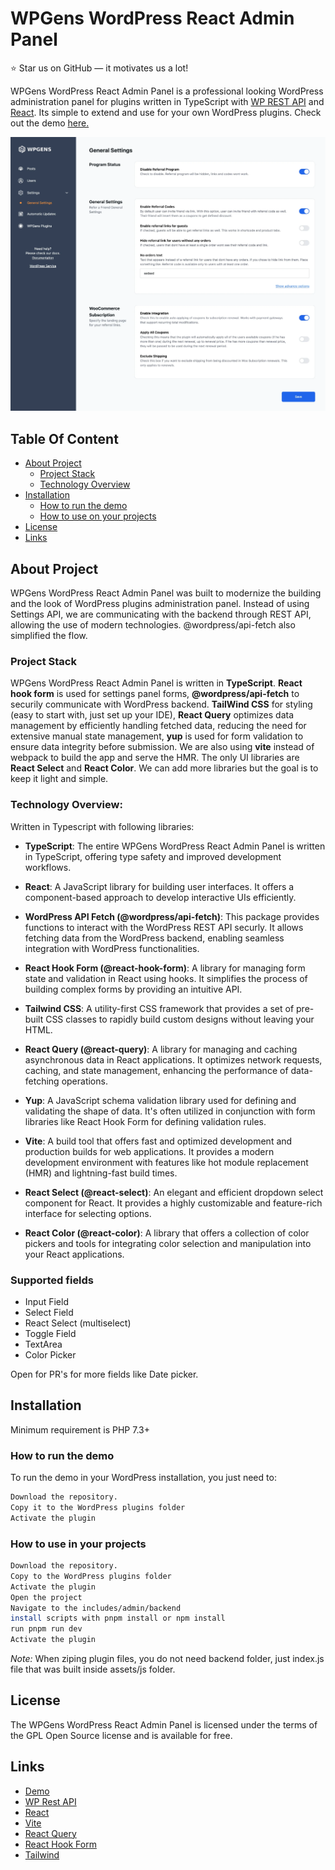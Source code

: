 # WPGens WordPress React Admin Panel

:star: Star us on GitHub — it motivates us a lot!

WPGens WordPress React Admin Panel is a professional looking WordPress administration panel for plugins written in TypeScript with [WP REST API](https://v2.wp-api.org/) and [React](https://reactjs.org/). Its simple to extend and use for your own WordPress plugins. Check out the demo [here.](https://wpgensdemo.com/wp-admin/admin.php?page=gens-raf)

![wpgens-admin-panel](https://raw.githubusercontent.com/goranefbl/stuff/main/raf-admin-panel.webp)

## Table Of Content

-   [About Project](#about-project)
    -   [Project Stack](#project-stack)
    -   [Technology Overview](#technology-overview)
-   [Installation](#installation)
    -   [How to run the demo](#how-to-run)
    -   [How to use on your projects](#ddev)
-   [License](#license)
-   [Links](#links)

## About Project

WPGens WordPress React Admin Panel was built to modernize the building and the look of WordPress plugins administration panel. Instead of using Settings API, we are communicating with the backend through REST API, allowing the use of modern technologies. @wordpress/api-fetch also simplified the flow.

### Project Stack

WPGens WordPress React Admin Panel is written in **TypeScript**. **React hook form** is used for settings panel forms, **@wordpress/api-fetch** to securily communicate with WordPress backend. **TailWind CSS** for styling (easy to start with, just set up your IDE), **React Query** optimizes data management by efficiently handling fetched data, reducing the need for extensive manual state management, **yup** is used for form validation to ensure data integrity before submission. We are also using **vite** instead of webpack to build the app and serve the HMR. The only UI libraries are **React Select** and **React Color**. We can add more libraries but the goal is to keep it light and simple.

### Technology Overview:

Written in Typescript with following libraries:

-   **TypeScript**: The entire WPGens WordPress React Admin Panel is written in TypeScript, offering type safety and improved development workflows.

-   **React**: A JavaScript library for building user interfaces. It offers a component-based approach to develop interactive UIs efficiently.

-   **WordPress API Fetch (@wordpress/api-fetch)**: This package provides functions to interact with the WordPress REST API securly. It allows fetching data from the WordPress backend, enabling seamless integration with WordPress functionalities.

-   **React Hook Form (@react-hook-form)**: A library for managing form state and validation in React using hooks. It simplifies the process of building complex forms by providing an intuitive API.

-   **Tailwind CSS**: A utility-first CSS framework that provides a set of pre-built CSS classes to rapidly build custom designs without leaving your HTML.

-   **React Query (@react-query)**: A library for managing and caching asynchronous data in React applications. It optimizes network requests, caching, and state management, enhancing the performance of data-fetching operations.

-   **Yup**: A JavaScript schema validation library used for defining and validating the shape of data. It's often utilized in conjunction with form libraries like React Hook Form for defining validation rules.

-   **Vite**: A build tool that offers fast and optimized development and production builds for web applications. It provides a modern development environment with features like hot module replacement (HMR) and lightning-fast build times.

-   **React Select (@react-select)**: An elegant and efficient dropdown select component for React. It provides a highly customizable and feature-rich interface for selecting options.

-   **React Color (@react-color)**: A library that offers a collection of color pickers and tools for integrating color selection and manipulation into your React applications.

### Supported fields

-   Input Field
-   Select Field
-   React Select (multiselect)
-   Toggle Field
-   TextArea
-   Color Picker

Open for PR's for more fields like Date picker.

## Installation

Minimum requirement is PHP 7.3+

### How to run the demo

To run the demo in your WordPress installation, you just need to:

```bash
Download the repository.
Copy it to the WordPress plugins folder
Activate the plugin
```

### How to use in your projects

```bash
Download the repository.
Copy to the WordPress plugins folder
Activate the plugin
Open the project
Navigate to the includes/admin/backend
install scripts with pnpm install or npm install
run pnpm run dev
Activate the plugin
```

_Note:_ When ziping plugin files, you do not need backend folder, just index.js file that was built inside assets/js folder.

## License

The WPGens WordPress React Admin Panel is licensed under the terms of the GPL Open Source license and is available for free.

## Links

-   [Demo](https://wpgensdemo.com)
-   [WP Rest API](https://v2.wp-api.org)
-   [React](https://reactjs.org)
-   [Vite](https://vitejs.dev)
-   [React Query](https://tanstack.com/query/v3/)
-   [React Hook Form](https://react-hook-form.com/)
-   [Tailwind](https://tailwindcss.com)
